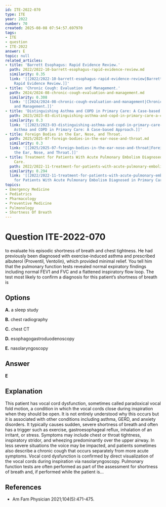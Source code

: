 ```yaml
---
id: ITE-2022-070
type: ITE
year: 2022
number: 70
created: 2025-08-08 07:54:57.697970
tags:
- ITE
- question
- ITE-2022
answer: E
topic: null
related_articles:
- title: 'Barrett Esophagus: Rapid Evidence Review.'
  path: 2022/2022-10-barrett-esophagus-rapid-evidence-review.md
  similarity: 0.35
  link: '[[2022/2022-10-barrett-esophagus-rapid-evidence-review|Barrett Esophagus:
    Rapid Evidence Review.]]'
- title: 'Chronic Cough: Evaluation and Management.'
  path: 2024/2024-08-chronic-cough-evaluation-and-management.md
  similarity: 0.308
  link: '[[2024/2024-08-chronic-cough-evaluation-and-management|Chronic Cough: Evaluation
    and Management.]]'
- title: 'Distinguishing Asthma and COPD in Primary Care: A Case-based Approach.'
  path: 2023/2023-03-distinguishing-asthma-and-copd-in-primary-care-a-case-based.md
  similarity: 0.3
  link: '[[2023/2023-03-distinguishing-asthma-and-copd-in-primary-care-a-case-based|Distinguishing
    Asthma and COPD in Primary Care: A Case-based Approach.]]'
- title: Foreign Bodies in the Ear, Nose, and Throat.
  path: 2025/2025-07-foreign-bodies-in-the-ear-nose-and-throat.md
  similarity: 0.3
  link: '[[2025/2025-07-foreign-bodies-in-the-ear-nose-and-throat|Foreign Bodies in
    the Ear, Nose, and Throat.]]'
- title: Treatment for Patients With Acute Pulmonary Embolism Diagnosed in Primary
    Care.
  path: 2022/2022-11-treatment-for-patients-with-acute-pulmonary-embolism-diagnos.md
  similarity: 0.294
  link: '[[2022/2022-11-treatment-for-patients-with-acute-pulmonary-embolism-diagnos|Treatment
    for Patients With Acute Pulmonary Embolism Diagnosed in Primary Care.]]'
topics:
- Emergency Medicine
- Pediatrics
- Pharmacology
- Preventive Medicine
- Pulmonology
- Shortness Of Breath
---
```


# Question ITE-2022-070

to evaluate his episodic shortness of breath and chest tightness. He had previously been diagnosed with exercise-induced asthma and prescribed albuterol (Proventil, Ventolin), which provided minimal relief. You tell him that the pulmonary function tests revealed normal expiratory findings including normal FEV1 and FVC and a flattened inspiratory flow loop. The test most likely to confirm a diagnosis for this patient’s shortness of breath is

## Options

**A.** a sleep study

**B.** chest radiography

**C.** chest CT

**D.** esophagogastroduodenoscopy

**E.** nasolaryngoscopy

## Answer

**E**

## Explanation

This patient has vocal cord dysfunction, sometimes called paradoxical vocal fold motion, a condition in
which the vocal cords close during inspiration when they should be open. It is not entirely understood why
this occurs but it is associated with other conditions including asthma, GERD, and anxiety disorders. It
typically causes sudden, severe shortness of breath and often has a trigger such as exercise,
gastroesophageal reflux, inhalation of an irritant, or stress. Symptoms may include chest or throat
tightness, inspiratory stridor, and wheezing predominantly over the upper airway. In less severe situations
the voice may be impacted, and patients sometimes also describe a chronic cough that occurs separately
from more acute symptoms. Vocal cord dysfunction is confirmed by direct visualization of the vocal cords
during inspiration via nasolaryngoscopy. Pulmonary function tests are often performed as part of the
assessment for shortness of breath and, if performed while the patient is...

## References

- Am Fam Physician  2021;104(5):471-475.

